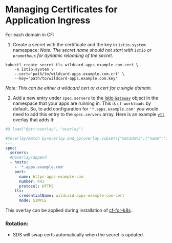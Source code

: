 # Managing Certificates for Application Ingress

For each domain in CF:

1. Create a secret with the certificate and the key in `istio-system` namespace:
_Note: The secret name should not start with `istio` or `prometheus` for dynamic reloading of the secret._
```
kubectl create secret tls wildcard-apps-example-com-cert \
    -n istio-system \
    --cert='path/to/wildcard-apps.example.com.crt' \
    --key='path/to/wildcard-apps.example.com.key'
```

_Note: This can be either a wildcard cert or a cert for a single domain._

2. Add a new entry under `spec.servers` to the [Istio
   `Gateway`](https://istio.io/docs/reference/config/networking/gateway/) object
   in the namespace that your apps are running in. This is `cf-workloads` by
   default. So, to add configuration for `'*.apps.example.com'` you would need
   to add this entry to the `spec.servers` array. Here is an example [`ytt`](https://get-ytt.io/)
   overlay that adds it:

```yaml
#@ load("@ytt:overlay", "overlay")

#@overlay/match by=overlay.and_op(overlay.subset({"metadata":{"name":"istio-ingress"}}), overlay.subset({"kind": "Gateway"}))
---
spec:
  servers:
  #@overlay/append
  - hosts:
    - '*.apps.example.com'
    port:
      name: https-apps-example-com
      number: 443
      protocol: HTTPS
    tls:
      credentialName: wildcard-apps-example-com-cert
      mode: SIMPLE
```

This overlay can be applied during installation of
[cf-for-k8s](https://github.com/cloudfoundry/cf-for-k8s).

### Rotation:

- SDS will swap certs automatically when the secret is updated.
